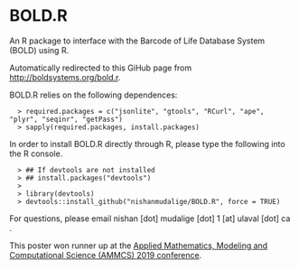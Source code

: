 # BOLD.R

An R package to interface with the Barcode of Life Database System (BOLD) using R.

Automatically redirected to this GiHub page from http://boldsystems.org/bold.r.

BOLD.R relies on the following dependences:

```
  > required.packages = c("jsonlite", "gtools", "RCurl", "ape", "plyr", "seqinr", "getPass")
  > sapply(required.packages, install.packages)
```

In order to install BOLD.R directly through R, please type the following into the R console.

```
  > ## If devtools are not installed
  > ## install.packages("devtools")
  > 
  > library(devtools)
  > devtools::install_github("nishanmudalige/BOLD.R", force = TRUE)
```


For questions, please email nishan [dot] mudalige [dot] 1 [at] ulaval [dot] ca .

This poster won runner up at the <u><a href="http://ammcs.wlu.ca/awards/" target="_blank">Applied Mathematics, Modeling and Computational Science (AMMCS) 2019 conference</a></u>.
